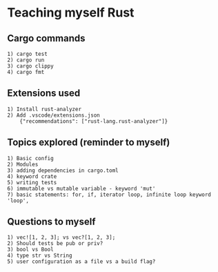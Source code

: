 # Teaching myself Rust


## Cargo commands
    1) cargo test
    2) cargo run
    3) cargo clippy
    4) cargo fmt

## Extensions used
    1) Install rust-analyzer
    2) Add .vscode/extensions.json
        {"recommendations": ["rust-lang.rust-analyzer"]}


## Topics explored (reminder to myself)
    1) Basic config
    2) Modules
    3) adding dependencies in cargo.toml
    4) keyword crate
    5) writing tests
    6) immutable vs mutable variable - keyword 'mut'
    7) basic statements: for, if, iterator loop, infinite loop keyword 'loop', 


## Questions to myself

    1) vec![1, 2, 3]; vs vec?[1, 2, 3];
    2) Should tests be pub or priv?
    3) bool vs Bool
    4) type str vs String
    5) user configuration as a file vs a build flag?
